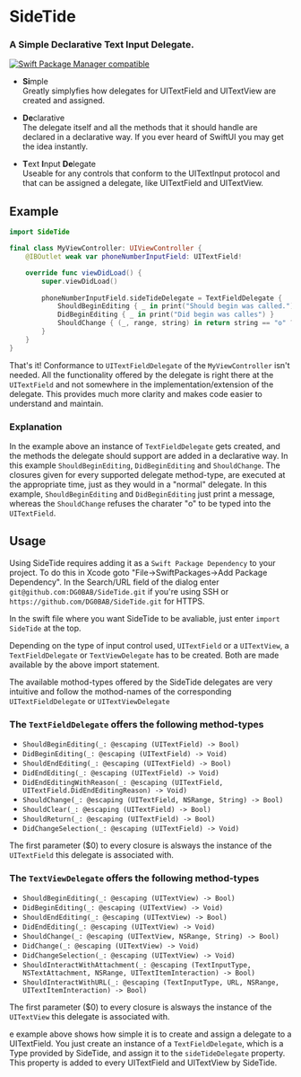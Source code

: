 SideTide
========
### A **Si**mple **De**clarative **T**ext **I**nput **De**legate.
<p></p>

[![Swift Package Manager compatible](https://img.shields.io/badge/SPM-compatible-4BC51D.svg?style=flat)](https://github.com/apple/swift-package-manager)<br>

- **Si**mple<br>
Greatly simplyfies how delegates for UITextField and UITextView are created and assigned.  

- **De**clarative<br>
The delegate itself and all the methods that it should handle are declared in a declarative way. If you ever heard of SwiftUI you may get the idea instantly.

- **T**ext **I**nput **De**legate<br>
Useable for any controls that conform to the UITextInput protocol and that can be assigned a delegate, like UITextField and UITextView.

Example
-------
```swift
import SideTide

final class MyViewController: UIViewController {
    @IBOutlet weak var phoneNumberInputField: UITextField!

	override func viewDidLoad() {
		super.viewDidLoad()
		
		phoneNumberInputField.sideTideDelegate = TextFieldDelegate {
			ShouldBeginEditing { _ in print("Should begin was called."); return true }
			DidBeginEditing { _ in print("Did begin was calles") }
			ShouldChange { (_, range, string) in return string == "o" ? false : true }
		}
    }
}
```
That's it! Conformance to `UITextFieldDelegate` of the `MyViewController` isn't needed. All the functionality offered by the delegate is right there at the `UITextField` and not somewhere in the implementation/extension of the delegate. This provides much more clarity and makes code easier to understand and maintain.

### Explanation
In the example above an instance of `TextFieldDelegate` gets created, and the methods the delegate should support are added in a declarative way. In this example `ShouldBeginEditing`, `DidBeginEditing` and `ShouldChange`. The closures given for every supported delegate method-type, are executed at the appropriate time, just as they would in a "normal" delegate. In this example, `ShouldBeginEditing` and `DidBeginEditing` just print a message, whereas the `ShouldChange` refuses the charater "o" to be typed into the `UITextField`.

Usage
-----
Using SideTide requires adding it as a `Swift Package Dependency` to your project. To do this in Xcode goto "File->SwiftPackages->Add Package Dependency". In the Search/URL field of the dialog enter `git@github.com:DG0BAB/SideTide.git` if you're using SSH or `https://github.com/DG0BAB/SideTide.git` for HTTPS.

In the swift file where you want SideTide to be avaliable, just enter `import SideTide` at the top.

Depending on the type of input control used, `UITextField` or a `UITextView`, a `TextFieldDelegate` or `TextViewDelegate` has to be created. Both are made available by the above import statement. 

The available mothod-types offered by the SideTide delegates are very intuitive and follow the mothod-names of the corresponding `UITextFieldDelegate` or `UITextViewDelegate` 


### The `TextFieldDelegate` offers the following method-types<br>
- `ShouldBeginEditing(_: @escaping (UITextField) -> Bool)`<br>
- `DidBeginEditing(_: @escaping (UITextField) -> Void)`
- `ShouldEndEditing(_: @escaping (UITextField) -> Bool)`
- `DidEndEditing(_: @escaping (UITextField) -> Void)`
- `DidEndEditingWithReason(_: @escaping (UITextField, UITextField.DidEndEditingReason) -> Void)`
- `ShouldChange(_: @escaping (UITextField, NSRange, String) -> Bool)`
- `ShouldClear(_: @escaping (UITextField) -> Bool)`
- `ShouldReturn(_: @escaping (UITextField) -> Bool)`
- `DidChangeSelection(_: @escaping (UITextField) -> Void)`

The first parameter ($0) to every closure is alsways the instance of the `UITextField` this delegate is associated with. 

### The `TextViewDelegate` offers the following method-types<br>
- `ShouldBeginEditing(_: @escaping (UITextView) -> Bool)`<br>
- `DidBeginEditing(_: @escaping (UITextView) -> Void)`
- `ShouldEndEditing(_: @escaping (UITextView) -> Bool)`
- `DidEndEditing(_: @escaping (UITextView) -> Void)`
- `ShouldChange(_: @escaping (UITextView, NSRange, String) -> Bool)`
- `DidChange(_: @escaping (UITextView) -> Void)`
- `DidChangeSelection(_: @escaping (UITextView) -> Void)`
- `ShouldInteractWithAttachment(_: @escaping (TextInputType, NSTextAttachment, NSRange, UITextItemInteraction) -> Bool)`
- `ShouldInteractWithURL(_: @escaping (TextInputType, URL, NSRange, UITextItemInteraction) -> Bool)`

The first parameter ($0) to every closure is alsways the instance of the `UITextView` this delegate is associated with. 



e example above shows how simple it is to create and assign a delegate to a UITextField. You just create an instance of a `TextFieldDelegate`, which is a Type provided by SideTide, and assign it to the `sideTideDelegate` property. This property is added to every UITextField and UITextView by SideTide. 